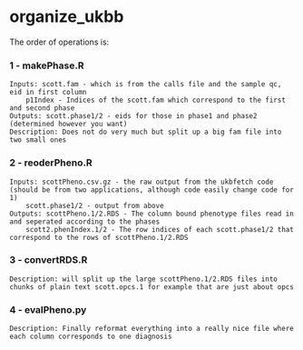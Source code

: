 # organize_ukbb

The order of operations is:

### 1 - makePhase.R
	Inputs: scott.fam - which is from the calls file and the sample qc, eid in first column
		p1Index - Indices of the scott.fam which correspond to the first and second phase
	Outputs: scott.phase1/2 - eids for those in phase1 and phase2 (determined however you want)
	Description: Does not do very much but split up a big fam file into two small ones

### 2 - reoderPheno.R
	Inputs: scottPheno.csv.gz - the raw output from the ukbfetch code (should be from two applications, although code easily change code for 1)
		scott.phase1/2 - output from above
	Outputs: scottPheno.1/2.RDS - The column bound phenotype files read in and seperated according to the phases
		scott2.phenIndex.1/2 - The row indices of each scott.phase1/2 that correspond to the rows of scottPheno.1/2.RDS

### 3 - convertRDS.R
	Description: will split up the large scottPheno.1/2.RDS files into chunks of plain text scott.opcs.1 for example that are just about opcs

### 4 - evalPheno.py
	Description: Finally reformat everything into a really nice file where each column corresponds to one diagnosis
